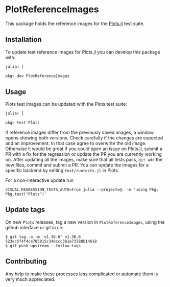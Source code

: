 # PlotReferenceImages


This package holds the reference images for the [Plots.jl](https://github.com/JuliaPlots/Plots.jl) test suite.

## Installation

To update test reference images for Plots.jl you can develop this package with:

```julia
julia> ]

pkg> dev PlotReferenceImages
```

## Usage

Plots test images can be updated with the Plots test suite:

```julia
julia> ]

pkg> test Plots
```
If reference images differ from the previously saved images, a window opens showing both versions.
Check carefully if the changes are expected and an improvement.
In that case agree to overwrite the old image.
Otherwise it would be great if you could open an issue on Plots.jl, submit a PR with a fix for the regression or update the PR you are currently working on.
After updating all the images, make sure that all tests pass, `git add` the new files, commit and submit a PR.
You can update the images for a specific backend by editing `test/runtests.jl` in Plots.

For a non-interactive update run
```
VISUAL_REGRESSION_TESTS_AUTO=true julia --project=@. -e 'using Pkg; Pkg.test("Plots")'
```

## Update tags

On new `Plots` releases, tag a new version in `PlotReferenceImages`, using the github interface or git in cli:
```console
$ git tag -a -m 'v1.36.6' v1.36.6 523ec5f4f4ce785815c346ccc3b1e73788b14618
$ git push upstream --follow-tags
```

## Contributing

Any help to make these processes less complicated or automate them is very much appreciated.
